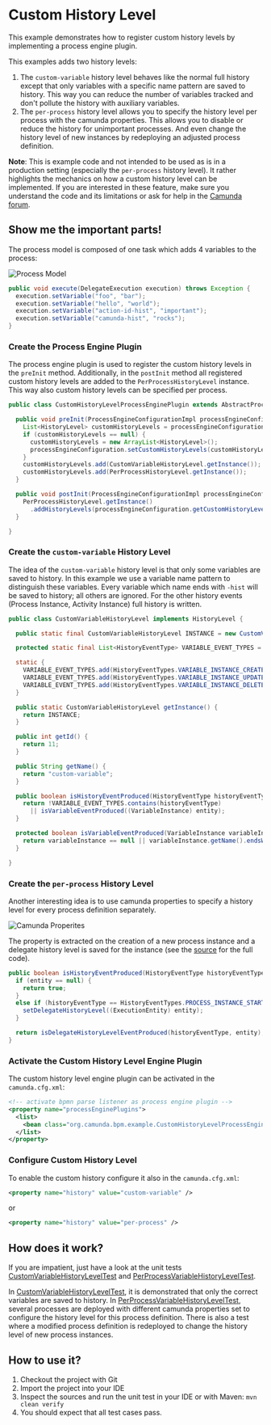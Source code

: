 # Custom History Level

This example demonstrates how to register custom history levels by implementing a process engine plugin.

This examples adds two history levels:

1. The `custom-variable` history level behaves like the normal full history
   except that only variables with a specific name pattern are saved to
   history. This way you can reduce the number of variables tracked and don't
   pollute the history with auxiliary variables.
2. The `per-process` history level allows you to specify the history level
   per process with the camunda properties. This allows you to disable or
   reduce the history for unimportant processes. And even change the history
   level of new instances by redeploying an adjusted process definition.

**Note**: This is example code and not intended to be used as is in a production setting (especially the `per-process` history level).
It rather highlights the mechanics on how a custom history level can be implemented.
If you are interested in these feature, make sure you understand the code and its limitations or ask for help in the [Camunda forum](https://forum.camunda.org/).

## Show me the important parts!

The process model is composed of one task which adds 4 variables to the process:

![Process Model][1]

```java
public void execute(DelegateExecution execution) throws Exception {
  execution.setVariable("foo", "bar");
  execution.setVariable("hello", "world");
  execution.setVariable("action-id-hist", "important");
  execution.setVariable("camunda-hist", "rocks");
}
```


### Create the Process Engine Plugin

The process engine plugin is used to register the custom history levels in the `preInit`
method. Additionally, in the `postInit` method all registered custom history levels are
added to the `PerProcessHistoryLevel` instance. This way also custom history levels
can be specified per process.

```java
public class CustomHistoryLevelProcessEnginePlugin extends AbstractProcessEnginePlugin {

  public void preInit(ProcessEngineConfigurationImpl processEngineConfiguration) {
    List<HistoryLevel> customHistoryLevels = processEngineConfiguration.getCustomHistoryLevels();
    if (customHistoryLevels == null) {
      customHistoryLevels = new ArrayList<HistoryLevel>();
      processEngineConfiguration.setCustomHistoryLevels(customHistoryLevels);
    }
    customHistoryLevels.add(CustomVariableHistoryLevel.getInstance());
    customHistoryLevels.add(PerProcessHistoryLevel.getInstance());
  }

  public void postInit(ProcessEngineConfigurationImpl processEngineConfiguration) {
    PerProcessHistoryLevel.getInstance()
      .addHistoryLevels(processEngineConfiguration.getCustomHistoryLevels());
  }

}
```


### Create the `custom-variable` History Level

The idea of the `custom-variable` history level is that only some variables are
saved to history. In this example we use a variable name pattern to distinguish
these variables. Every variable which name ends with `-hist` will be saved to
history; all others are ignored. For the other history events (Process Instance, Activity
Instance) full history is written.

```java
public class CustomVariableHistoryLevel implements HistoryLevel {

  public static final CustomVariableHistoryLevel INSTANCE = new CustomVariableHistoryLevel();

  protected static final List<HistoryEventType> VARIABLE_EVENT_TYPES = new ArrayList<HistoryEventType>();

  static {
    VARIABLE_EVENT_TYPES.add(HistoryEventTypes.VARIABLE_INSTANCE_CREATE);
    VARIABLE_EVENT_TYPES.add(HistoryEventTypes.VARIABLE_INSTANCE_UPDATE);
    VARIABLE_EVENT_TYPES.add(HistoryEventTypes.VARIABLE_INSTANCE_DELETE);
  }

  public static CustomVariableHistoryLevel getInstance() {
    return INSTANCE;
  }

  public int getId() {
    return 11;
  }

  public String getName() {
    return "custom-variable";
  }

  public boolean isHistoryEventProduced(HistoryEventType historyEventType, Object entity) {
    return !VARIABLE_EVENT_TYPES.contains(historyEventType)
      || isVariableEventProduced((VariableInstance) entity);
  }

  protected boolean isVariableEventProduced(VariableInstance variableInstance) {
    return variableInstance == null || variableInstance.getName().endsWith("-hist");
  }

}
```

### Create the `per-process` History Level

Another interesting idea is to use camunda properties to specify a history
level for every process definition separately.

![Camunda Properites][2]

The property is extracted on the creation of a new process instance and a
delegate history level is saved for the instance (see the [source][3] for the
full code).

```java
public boolean isHistoryEventProduced(HistoryEventType historyEventType, Object entity) {
  if (entity == null) {
    return true;
  }
  else if (historyEventType == HistoryEventTypes.PROCESS_INSTANCE_START) {
    setDelegateHistoryLevel((ExecutionEntity) entity);
  }

  return isDelegateHistoryLevelEventProduced(historyEventType, entity);
}
```

### Activate the Custom History Level Engine Plugin

The custom history level engine plugin can be activated in the `camunda.cfg.xml`:

``` xml
<!-- activate bpmn parse listener as process engine plugin -->
<property name="processEnginePlugins">
  <list>
    <bean class="org.camunda.bpm.example.CustomHistoryLevelProcessEnginePlugin" />
  </list>
</property>
```

### Configure Custom History Level

To enable the custom history configure it also in the `camunda.cfg.xml`:

```xml
<property name="history" value="custom-variable" />
```

or

```xml
<property name="history" value="per-process" />
```

## How does it work?

If you are impatient, just have a look at the unit tests [CustomVariableHistoryLevelTest][4] and
[PerProcessVariableHistoryLevelTest][5].

In [CustomVariableHistoryLevelTest][4], it is demonstrated that only the
correct variables are saved to history. In
[PerProcessVariableHistoryLevelTest][5], several processes are deployed with
different camunda properties set to configure the history level for this
process definition. There is also a test where a modified process definition is
redeployed to change the history level of new process instances.

## How to use it?

1. Checkout the project with Git
2. Import the project into your IDE
3. Inspect the sources and run the unit test in your IDE or with Maven: `mvn clean verify`
4. You should expect that all test cases pass.

[1]: src/main/resources/process.png
[2]: src/main/resources/properties.png
[3]: src/main/java/org/camunda/bpm/example/PerProcessHistoryLevel.java
[4]: src/test/java/org/camunda/bpm/example/test/CustomVariableHistoryLevelTest.java
[5]: src/test/java/org/camunda/bpm/example/test/PerProcessVariableHistoryLevelTest.java
